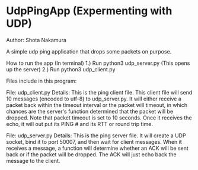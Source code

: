 # UdpPingApp (Expermenting with UDP)

Author: Shota Nakamura

A simple udp ping application that drops some packets on purpose.

How to run the app (In terminal)
1.) Run python3 udp_server.py (This opens up the server)
2.) Run python3 udp_client.py

Files include in this program:

File: udp_client.py
Details: This is the ping client file. This client file will send 10 messages (encoded to utf-8) to udp_server.py. It will either receive a packet back within the timeout interval or the packet will timeout, in which chances are the server's function determined that the packet will be dropped. Note that packet timeout is set to 10 seconds. Once it receives the echo, it will out put its PING # and its RTT or round trip time.

File: udp_server.py
Details: This is the ping server file. It will create a UDP socket, bind it to port 50007, and then wait for client messages. When it receives a message, a function will determine whether an ACK will be sent back or if the packet will be dropped. The ACK will just echo back the message to the client.


